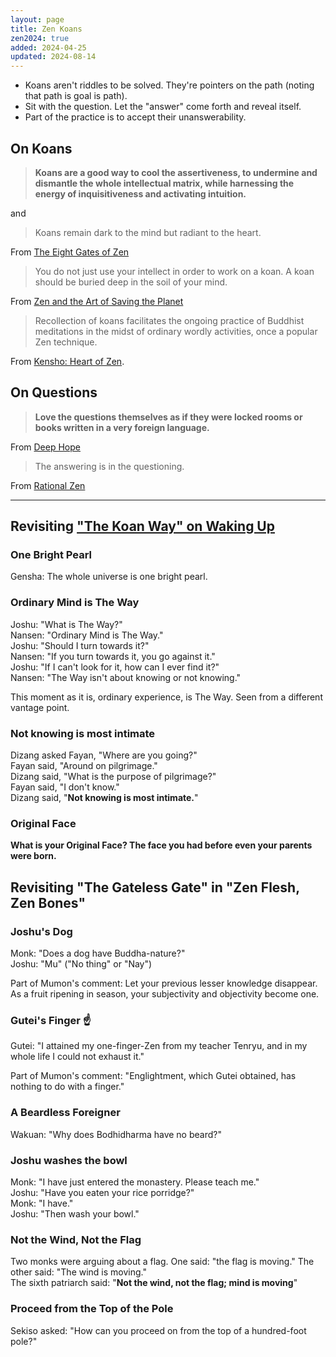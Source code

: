 ```yaml
---
layout: page
title: Zen Koans
zen2024: true
added: 2024-04-25
updated: 2024-08-14
---
```

 
- Koans aren't riddles to be solved. They're pointers on the path (noting that path is goal is path).
- Sit with the question. Let the "answer" come forth and reveal itself.
- Part of the practice is to accept their unanswerability.

## On Koans

> **Koans are a good way to cool the assertiveness, to undermine and dismantle the whole intellectual matrix, while harnessing the energy of inquisitiveness and activating intuition.**

and

> Koans remain dark to the mind but radiant to the heart.

From [The Eight Gates of Zen](/thinking/zen/the-eight-gates-of-zen/)

> You do not just use your intellect in order to work on a koan. A koan should be buried deep in the soil of your mind.

From [Zen and the Art of Saving the Planet](/thinking/zen/zen-and-the-art-of-saving-the-planet/)

> Recollection of koans facilitates the ongoing practice of Buddhist meditations in the midst of ordinary wordly activities, once a popular Zen technique.

From [Kensho: Heart of Zen](/thinking/zen/kensho-heart-of-zen/).

## On Questions

> **Love the questions themselves as if they were locked rooms or books written in a very foreign language.**

From [Deep Hope](/thinking/zen/deep-hope/)

> The answering is in the questioning.

From [Rational Zen](/thinking/zen/rational-zen/)

---

## Revisiting ["The Koan Way" on Waking Up](https://app.wakingup.com/practice/the-koan-way)

### One Bright Pearl

Gensha: The whole universe is one bright pearl.

### Ordinary Mind is The Way

Joshu: "What is The Way?"<br>
Nansen: "Ordinary Mind is The Way." <br>
Joshu: "Should I turn towards it?"<br>
Nansen: "If you turn towards it, you go against it."<br>
Joshu: "If I can't look for it, how can I ever find it?"<br>
Nansen: "The Way isn't about knowing or not knowing."

This moment as it is, ordinary experience, is The Way. Seen from a different vantage point.

### Not knowing is most intimate

Dizang asked Fayan, "Where are you going?"<br>
Fayan said, "Around on pilgrimage."<br>
Dizang said, "What is the purpose of pilgrimage?"<br>
Fayan said, "I don't know."<br>
Dizang said, "**Not knowing is most intimate.**"

### Original Face

**What is your Original Face? The face you had before even your parents were born.**

## Revisiting "The Gateless Gate" in "Zen Flesh, Zen Bones"

### Joshu's Dog

Monk: "Does a dog have Buddha-nature?"<br>
Joshu: "Mu" ("No thing" or "Nay")

Part of Mumon's comment: Let your previous lesser knowledge disappear. As a fruit ripening in season, your subjectivity and objectivity become one.

### Gutei's Finger ☝️

Gutei: "I attained my one-finger-Zen from my teacher Tenryu, and in my whole life I could not exhaust it."

Part of Mumon's comment: "Englightment, which Gutei obtained, has nothing to do with a finger."

### A Beardless Foreigner

Wakuan: "Why does Bodhidharma have no beard?"

### Joshu washes the bowl

Monk: "I have just entered the monastery. Please teach me."<br>
Joshu: "Have you eaten your rice porridge?"<br>
Monk: "I have."<br>
Joshu: "Then wash your bowl."

### Not the Wind, Not the Flag

Two monks were arguing about a flag. One said: "the flag is moving." The other said: "The wind is moving."<br>The sixth patriarch said: "**Not the wind, not the flag; mind is moving**"

### Proceed from the Top of the Pole

Sekiso asked: "How can you proceed on from the top of a hundred-foot pole?"